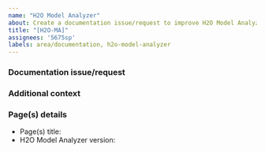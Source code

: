 ```yaml
---
name: "H2O Model Analyzer"
about: Create a documentation issue/request to improve H2O Model Analyzer
title: "[H2O-MA]"
assignees: '5675sp'
labels: area/documentation, h2o-model-analyzer 
---
```



### Documentation issue/request

<!-- Please provide a clear and concise description of the documentation issue/request -->

### Additional context

<!-- Please add any other context about the issue/request here (e.g., images) -->

### Page(s) details 

- Page(s) title:
- H2O Model Analyzer version: 
